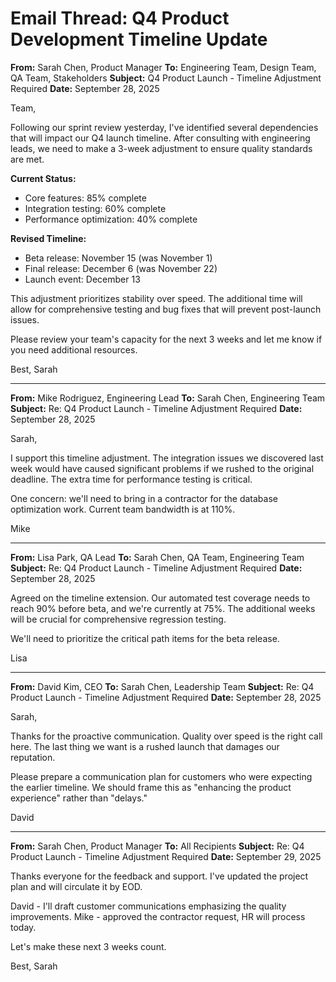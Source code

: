 # Email Thread: Q4 Product Development Timeline Update

**From:** Sarah Chen, Product Manager
**To:** Engineering Team, Design Team, QA Team, Stakeholders
**Subject:** Q4 Product Launch - Timeline Adjustment Required
**Date:** September 28, 2025

Team,

Following our sprint review yesterday, I've identified several dependencies that will impact our Q4 launch timeline. After consulting with engineering leads, we need to make a 3-week adjustment to ensure quality standards are met.

**Current Status:**
- Core features: 85% complete
- Integration testing: 60% complete
- Performance optimization: 40% complete

**Revised Timeline:**
- Beta release: November 15 (was November 1)
- Final release: December 6 (was November 22)
- Launch event: December 13

This adjustment prioritizes stability over speed. The additional time will allow for comprehensive testing and bug fixes that will prevent post-launch issues.

Please review your team's capacity for the next 3 weeks and let me know if you need additional resources.

Best,
Sarah

---

**From:** Mike Rodriguez, Engineering Lead
**To:** Sarah Chen, Engineering Team
**Subject:** Re: Q4 Product Launch - Timeline Adjustment Required
**Date:** September 28, 2025

Sarah,

I support this timeline adjustment. The integration issues we discovered last week would have caused significant problems if we rushed to the original deadline. The extra time for performance testing is critical.

One concern: we'll need to bring in a contractor for the database optimization work. Current team bandwidth is at 110%.

Mike

---

**From:** Lisa Park, QA Lead
**To:** Sarah Chen, QA Team, Engineering Team
**Subject:** Re: Q4 Product Launch - Timeline Adjustment Required
**Date:** September 28, 2025

Agreed on the timeline extension. Our automated test coverage needs to reach 90% before beta, and we're currently at 75%. The additional weeks will be crucial for comprehensive regression testing.

We'll need to prioritize the critical path items for the beta release.

Lisa

---

**From:** David Kim, CEO
**To:** Sarah Chen, Leadership Team
**Subject:** Re: Q4 Product Launch - Timeline Adjustment Required
**Date:** September 28, 2025

Sarah,

Thanks for the proactive communication. Quality over speed is the right call here. The last thing we want is a rushed launch that damages our reputation.

Please prepare a communication plan for customers who were expecting the earlier timeline. We should frame this as "enhancing the product experience" rather than "delays."

David

---

**From:** Sarah Chen, Product Manager
**To:** All Recipients
**Subject:** Re: Q4 Product Launch - Timeline Adjustment Required
**Date:** September 29, 2025

Thanks everyone for the feedback and support. I've updated the project plan and will circulate it by EOD.

David - I'll draft customer communications emphasizing the quality improvements. Mike - approved the contractor request, HR will process today.

Let's make these next 3 weeks count.

Best,
Sarah
